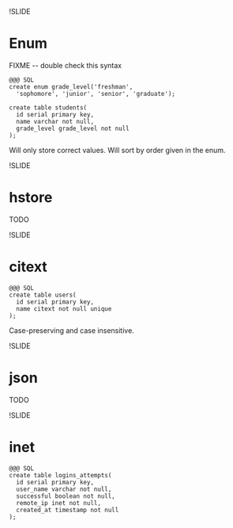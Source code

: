 !SLIDE
# Enum

FIXME -- double check this syntax

    @@@ SQL
    create enum grade_level('freshman',
      'sophomore', 'junior', 'senior', 'graduate');

    create table students(
      id serial primary key,
      name varchar not null,
      grade_level grade_level not null
    );

Will only store correct values. Will sort by order given in the enum.

!SLIDE
# hstore

TODO

!SLIDE
# citext

    @@@ SQL
    create table users(
      id serial primary key,
      name citext not null unique
    );

Case-preserving and case insensitive.

!SLIDE
# json

TODO

!SLIDE
# inet

    @@@ SQL
    create table logins_attempts(
      id serial primary key,
      user_name varchar not null,
      successful boolean not null,
      remote_ip inet not null,
      created_at timestamp not null
    );
